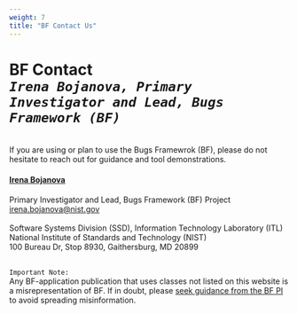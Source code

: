 ```yaml
---
weight: 7
title: "BF Contact Us"
---
```


# BF Contact <br/>_`Irena Bojanova, Primary Investigator and Lead, Bugs Framework (BF)`_
</br>
If you are using or plan to use the Bugs Framewrok (BF), please do not hesitate to reach out for guidance and tool demonstrations.

#### [Irena Bojanova](https://www.nist.gov/people/irena-bojanova)
Primary Investigator and Lead, Bugs Framework (BF) Project</br>
irena.bojanova@nist.gov</br>
</br>
Software Systems Division (SSD), Information Technology Laboratory (ITL)</br>
National Institute of Standards and Technology (NIST)</br>
100 Bureau Dr, Stop 8930, Gaithersburg, MD 20899
</br></br>

`Important Note:`</br> 
Any BF-application publication that uses classes not listed on this website is a misrepresentation of BF. If in doubt, please [seek guidance from the BF PI](/BF/info/contact/bf-contact) to avoid spreading misinformation.